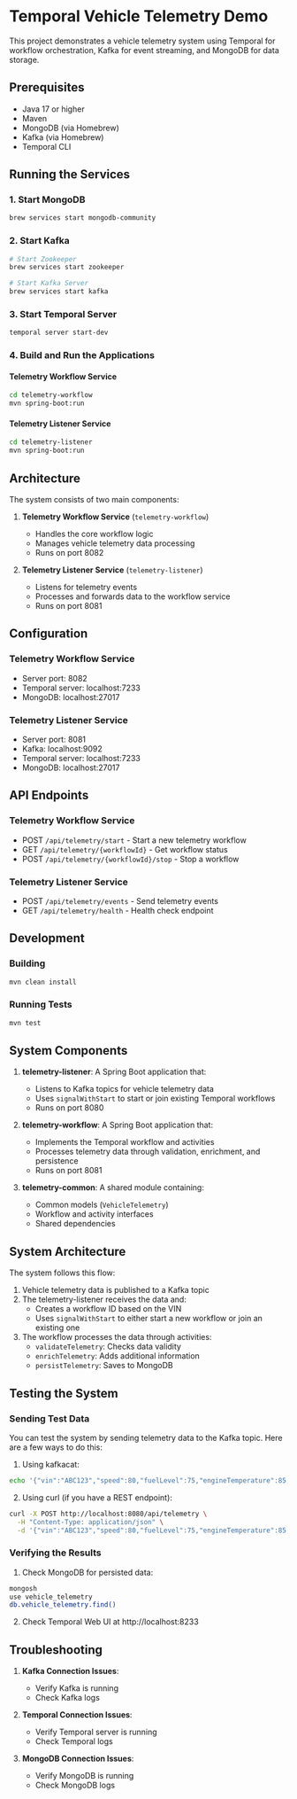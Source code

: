 # Temporal Vehicle Telemetry Demo

This project demonstrates a vehicle telemetry system using Temporal for workflow orchestration, Kafka for event streaming, and MongoDB for data storage.

## Prerequisites

- Java 17 or higher
- Maven
- MongoDB (via Homebrew)
- Kafka (via Homebrew)
- Temporal CLI

## Running the Services

### 1. Start MongoDB
```bash
brew services start mongodb-community
```

### 2. Start Kafka
```bash
# Start Zookeeper
brew services start zookeeper

# Start Kafka Server
brew services start kafka
```

### 3. Start Temporal Server
```bash
temporal server start-dev
```

### 4. Build and Run the Applications

#### Telemetry Workflow Service
```bash
cd telemetry-workflow
mvn spring-boot:run
```

#### Telemetry Listener Service
```bash
cd telemetry-listener
mvn spring-boot:run
```

## Architecture

The system consists of two main components:

1. **Telemetry Workflow Service** (`telemetry-workflow`)
   - Handles the core workflow logic
   - Manages vehicle telemetry data processing
   - Runs on port 8082

2. **Telemetry Listener Service** (`telemetry-listener`)
   - Listens for telemetry events
   - Processes and forwards data to the workflow service
   - Runs on port 8081

## Configuration

### Telemetry Workflow Service
- Server port: 8082
- Temporal server: localhost:7233
- MongoDB: localhost:27017

### Telemetry Listener Service
- Server port: 8081
- Kafka: localhost:9092
- Temporal server: localhost:7233
- MongoDB: localhost:27017

## API Endpoints

### Telemetry Workflow Service
- POST `/api/telemetry/start` - Start a new telemetry workflow
- GET `/api/telemetry/{workflowId}` - Get workflow status
- POST `/api/telemetry/{workflowId}/stop` - Stop a workflow

### Telemetry Listener Service
- POST `/api/telemetry/events` - Send telemetry events
- GET `/api/telemetry/health` - Health check endpoint

## Development

### Building
```bash
mvn clean install
```

### Running Tests
```bash
mvn test
```

## System Components

1. **telemetry-listener**: A Spring Boot application that:
   - Listens to Kafka topics for vehicle telemetry data
   - Uses `signalWithStart` to start or join existing Temporal workflows
   - Runs on port 8080

2. **telemetry-workflow**: A Spring Boot application that:
   - Implements the Temporal workflow and activities
   - Processes telemetry data through validation, enrichment, and persistence
   - Runs on port 8081

3. **telemetry-common**: A shared module containing:
   - Common models (`VehicleTelemetry`)
   - Workflow and activity interfaces
   - Shared dependencies

## System Architecture

The system follows this flow:

1. Vehicle telemetry data is published to a Kafka topic
2. The telemetry-listener receives the data and:
   - Creates a workflow ID based on the VIN
   - Uses `signalWithStart` to either start a new workflow or join an existing one
3. The workflow processes the data through activities:
   - `validateTelemetry`: Checks data validity
   - `enrichTelemetry`: Adds additional information
   - `persistTelemetry`: Saves to MongoDB

## Testing the System

### Sending Test Data

You can test the system by sending telemetry data to the Kafka topic. Here are a few ways to do this:

1. Using kafkacat:
```bash
echo '{"vin":"ABC123","speed":80,"fuelLevel":75,"engineTemperature":85,"latitude":37.7749,"longitude":-122.4194,"timestamp":"2024-03-20T12:00:00Z"}' | kafkacat -b localhost:9092 -t vehicle-telemetry -P
```

2. Using curl (if you have a REST endpoint):
```bash
curl -X POST http://localhost:8080/api/telemetry \
  -H "Content-Type: application/json" \
  -d '{"vin":"ABC123","speed":80,"fuelLevel":75,"engineTemperature":85,"latitude":37.7749,"longitude":-122.4194,"timestamp":"2024-03-20T12:00:00Z"}'
```

### Verifying the Results

1. Check MongoDB for persisted data:
```bash
mongosh
use vehicle_telemetry
db.vehicle_telemetry.find()
```

2. Check Temporal Web UI at http://localhost:8233

## Troubleshooting

1. **Kafka Connection Issues**:
   - Verify Kafka is running
   - Check Kafka logs

2. **Temporal Connection Issues**:
   - Verify Temporal server is running
   - Check Temporal logs

3. **MongoDB Connection Issues**:
   - Verify MongoDB is running
   - Check MongoDB logs